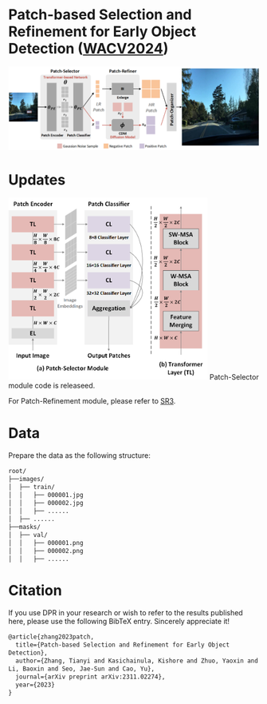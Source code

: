 # Patch-based Selection and Refinement for Early Object Detection ([WACV2024](https://arxiv.org/abs/2311.02274))

![image](https://github.com/destiny301/dpr/blob/main/flowchart.png)

# Updates
<img src="https://github.com/destiny301/dpr/blob/main/ps_module.png" width="400">
<!-- ![image](https://github.com/destiny301/dpr/blob/main/ps_module.png | width=100) -->
Patch-Selector module code is releaseed.

For Patch-Refinement module, please refer to [SR3](https://github.com/Janspiry/Image-Super-Resolution-via-Iterative-Refinement).

# Data
Prepare the data as the following structure:
```shell
root/
├──images/
│  ├── train/
│  │   ├── 000001.jpg
│  │   ├── 000002.jpg
│  │   ├── ......
│  ├── ......
├──masks/
│  ├── val/
│  │   ├── 000001.png
│  │   ├── 000002.png
│  │   ├── ......
```

# Citation
If you use DPR in your research or wish to refer to the results published here, please use the following BibTeX entry. Sincerely appreciate it!
```shell
@article{zhang2023patch,
  title={Patch-based Selection and Refinement for Early Object Detection},
  author={Zhang, Tianyi and Kasichainula, Kishore and Zhuo, Yaoxin and Li, Baoxin and Seo, Jae-Sun and Cao, Yu},
  journal={arXiv preprint arXiv:2311.02274},
  year={2023}
}
```
